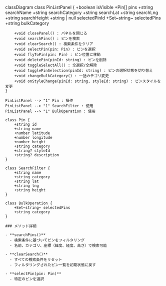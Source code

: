 classDiagram
    class PinListPanel {
        +boolean isVisible
        +Pin[] pins
        +string searchName
        +string searchCategory
        +string searchLat
        +string searchLng
        +string searchHeight
        +string | null selectedPinId
        +Set~string~ selectedPins
        +string bulkCategory
        
        +void closePanel() : パネルを閉じる
        +void searchPins() : ピンを検索
        +void clearSearch() : 検索条件をクリア
        +void selectPin(pin: Pin) : ピンを選択
        +void flyToPin(pin: Pin) : ピン位置に移動
        +void deletePin(pinId: string) : ピンを削除
        +void toggleSelectAll() : 全選択/全解除
        +void togglePinSelection(pinId: string) : ピンの選択状態を切り替え
        +void changeBulkCategory() : 一括カテゴリ変更
        +void onStyleChange(pinId: string, styleId: string) : ピンスタイルを変更
    }
    
    PinListPanel --> "1" Pin : 操作
    PinListPanel --> "1" SearchFilter : 使用
    PinListPanel --> "1" BulkOperation : 使用
    
    class Pin {
        +string id
        +string name
        +number latitude
        +number longitude
        +number height
        +string category
        +string? styleId
        +string? description
    }
    
    class SearchFilter {
        +string name
        +string category
        +string lat
        +string lng
        +string height
    }
    
    class BulkOperation {
        +Set~string~ selectedPins
        +string category
    }
```
### メソッド詳細

- **searchPins()**
  - 検索条件に基づいてピンをフィルタリング
  - 名前、カテゴリ、座標（緯度、経度、高さ）で検索可能

- **clearSearch()**
  - すべての検索条件をリセット
  - フィルタリングされたピン一覧を初期状態に戻す

- **selectPin(pin: Pin)**
  - 特定のピンを選択
